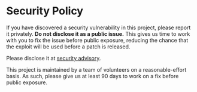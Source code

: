 # Security Policy
If you have discovered a security vulnerability in this project, please report it privately. **Do not disclose it as a public issue.** This gives us time to work with you to fix the issue before public exposure, reducing the chance that the exploit will be used before a patch is released.

Please disclose it at [security advisory](https://github.com/libexpat/libexpat/security/advisories/new).

This project is maintained by a team of volunteers on a reasonable-effort basis. As such, please give us at least 90 days to work on a fix before public exposure.
